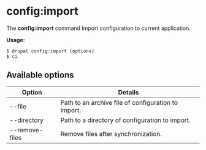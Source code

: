 # config:import
The **config:import** command Import configuration to current application.

**Usage:**
```
$ drupal config:import [options] 
$ ci  
```

## Available options
Option | Details
-------|-------------
--file | Path to an archive file of configuration to import.
--directory | Path to a directory of configuration to import.
--remove-files | Remove files after synchronization.
